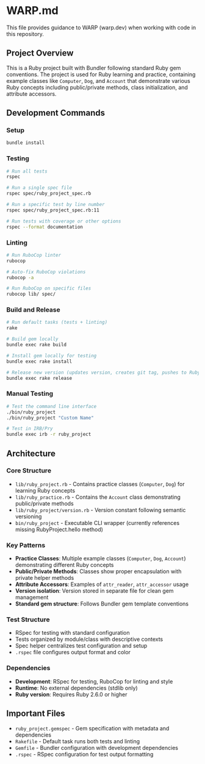 # WARP.md

This file provides guidance to WARP (warp.dev) when working with code in this repository.

## Project Overview

This is a Ruby project built with Bundler following standard Ruby gem conventions. The project is used for Ruby learning and practice, containing example classes like `Computer`, `Dog`, and `Account` that demonstrate various Ruby concepts including public/private methods, class initialization, and attribute accessors.

## Development Commands

### Setup
```bash
bundle install
```

### Testing
```bash
# Run all tests
rspec

# Run a single spec file
rspec spec/ruby_project_spec.rb

# Run a specific test by line number
rspec spec/ruby_project_spec.rb:11

# Run tests with coverage or other options
rspec --format documentation
```

### Linting
```bash
# Run RuboCop linter
rubocop

# Auto-fix RuboCop violations
rubocop -a

# Run RuboCop on specific files
rubocop lib/ spec/
```

### Build and Release
```bash
# Run default tasks (tests + linting)
rake

# Build gem locally
bundle exec rake build

# Install gem locally for testing
bundle exec rake install

# Release new version (updates version, creates git tag, pushes to RubyGems)
bundle exec rake release
```

### Manual Testing
```bash
# Test the command line interface
./bin/ruby_project
./bin/ruby_project "Custom Name"

# Test in IRB/Pry
bundle exec irb -r ruby_project
```

## Architecture

### Core Structure
- `lib/ruby_project.rb` - Contains practice classes (`Computer`, `Dog`) for learning Ruby concepts
- `lib/ruby_practice.rb` - Contains the `Account` class demonstrating public/private methods
- `lib/ruby_project/version.rb` - Version constant following semantic versioning
- `bin/ruby_project` - Executable CLI wrapper (currently references missing RubyProject.hello method)

### Key Patterns
- **Practice Classes**: Multiple example classes (`Computer`, `Dog`, `Account`) demonstrating different Ruby concepts
- **Public/Private Methods**: Classes show proper encapsulation with private helper methods
- **Attribute Accessors**: Examples of `attr_reader`, `attr_accessor` usage
- **Version isolation**: Version stored in separate file for clean gem management
- **Standard gem structure**: Follows Bundler gem template conventions

### Test Structure
- RSpec for testing with standard configuration
- Tests organized by module/class with descriptive contexts
- Spec helper centralizes test configuration and setup
- `.rspec` file configures output format and color

### Dependencies
- **Development**: RSpec for testing, RuboCop for linting and style
- **Runtime**: No external dependencies (stdlib only)
- **Ruby version**: Requires Ruby 2.6.0 or higher

## Important Files

- `ruby_project.gemspec` - Gem specification with metadata and dependencies
- `Rakefile` - Default task runs both tests and linting
- `Gemfile` - Bundler configuration with development dependencies
- `.rspec` - RSpec configuration for test output formatting
